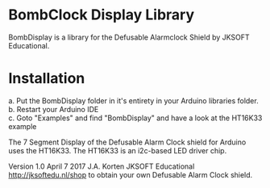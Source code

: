 # BombClock Display Library

BombDisplay is a library for the Defusable Alarmclock Shield by JKSOFT Educational.

# Installation

a. Put the BombDisplay folder in it's entirety in your Arduino libraries folder.<br />
b. Restart your Arduino IDE<br />
c. Goto "Examples" and find "BombDisplay" and have a look at the HT16K33 example<br />


The 7 Segment Display of the Defusable Alarm Clock shield for Arduino uses the HT16K33. The HT16K33 is an i2c-based LED driver chip.

Version 1.0 April 7 2017
J.A. Korten
JKSOFT Educational
http://jksoftedu.nl/shop to obtain your own Defusable Alarm Clock shield.

